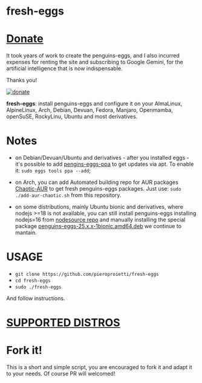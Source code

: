 # fresh-eggs

# [Donate](https://paypal.me/penguinseggs)
It took years of work to create the penguins-eggs, and I also incurred expenses for renting the site and subscribing to Google Gemini, for the artificial intelligence that is now indispensable.

Thanks you!

[![donate](https://img.shields.io/badge/Donate-00457C?style=for-the-badge&logo=paypal&logoColor=white)](https://paypal.me/penguinseggs)

**fresh-eggs**: install penguins-eggs and configure it on your AlmaLinux, AlpineLinux, Arch, Debian, Devuan, Fedora, Manjaro, Openmamba, openSuSE, RockyLinu, Ubuntu and most derivatives.

# Notes
* on Debian/Devuan/Ubuntu and derivatives - after you installed eggs - it's possible to add  [pengins-eggs-ppa](https://github.com/pieroproietti/penguins-eggs-ppa) to get updates via apt. To enable it: `sudo eggs tools ppa --add`;

* on Arch, you can add Automated building repo for AUR packages [Chaotic-AUR](https://aur.chaotic.cx/) to get fresh penguins-eggs packages. Just use: `sudo ./add-aur-chaotic.sh` from this repository.

* on some distributions, mainly Ubuntu bionic and derivatives, where nodejs >=18 is not available, you can still install penguins-eggs installing nodejs=16 from [nodesource repo](https://github.com/nodesource/distributions?tab=readme-ov-file#debian-and-ubuntu-based-distributions) and manually installing  the special package [penguins-eggs-25.x.x-1bionic.amd64.deb](https://penguins-eggs.net/basket/index.php/packages/?p=packages%2Fdebs) we continue to mantain.

# USAGE

* `git clone https://github.com/pieroproietti/fresh-eggs`
* `cd fresh-eggs`
* `sudo ./fresh-eggs`

And follow instructions.

# [SUPPORTED DISTROS](./SUPPORTED-DISTROS.md)

# Fork it!
This is a short and simple script, you are encouraged to fork it and adapt it to your needs. Of course PR will welcomed!